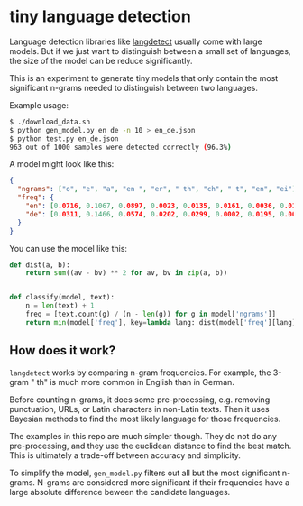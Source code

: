 # tiny language detection

Language detection libraries like
[langdetect](https://github.com/DoodleBears/langdetect/) usually come with
large models. But if we just want to distinguish between a small set of
languages, the size of the model can be reduce significantly.

This is an experiment to generate tiny models that only contain the most
significant n-grams needed to distinguish between two languages.

Example usage:

```sh
$ ./download_data.sh
$ python gen_model.py en de -n 10 > en_de.json
$ python test.py en_de.json
963 out of 1000 samples were detected correctly (96.3%)
```

A model might look like this:

```json
{
  "ngrams": ["o", "e", "a", "en ", "er", " th", "ch", " t", "en", "ei"],
  "freq": {
    "en": [0.0716, 0.1067, 0.0897, 0.0023, 0.0135, 0.0161, 0.0036, 0.0164, 0.0079, 0.0009],
    "de": [0.0311, 0.1466, 0.0574, 0.0202, 0.0299, 0.0002, 0.0195, 0.0006, 0.0233, 0.0159]
  }
}
```

You can use the model like this:

```py
def dist(a, b):
    return sum((av - bv) ** 2 for av, bv in zip(a, b))


def classify(model, text):
    n = len(text) + 1
    freq = [text.count(g) / (n - len(g)) for g in model['ngrams']]
    return min(model['freq'], key=lambda lang: dist(model['freq'][lang], freq))
```

## How does it work?

`langdetect` works by comparing n-gram frequencies. For example, the 3-gram
" th" is much more common in English than in German.

Before counting n-grams, it does some pre-processing, e.g. removing
punctuation, URLs, or Latin characters in non-Latin texts. Then it uses
Bayesian methods to find the most likely language for those frequencies.

The examples in this repo are much simpler though. They do not do any
pre-processing, and they use the euclidean distance to find the best match.
This is ultimately a trade-off between accuracy and simplicity.

To simplify the model, `gen_model.py` filters out all but the most significant
n-grams. N-grams are considered more significant if their frequencies have a
large absolute difference beween the candidate languages.
